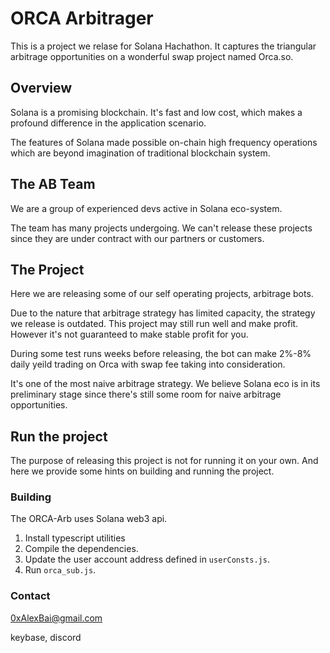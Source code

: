 # ORCA Arbitrager
This is a project we relase for Solana Hachathon. It captures the 
triangular arbitrage opportunities on a wonderful swap project named Orca.so.

## Overview
Solana is a promising blockchain. It's fast and low cost, which makes a profound difference
in the application scenario.

The features of Solana made possible on-chain high frequency operations 
which are beyond imagination of traditional blockchain system.

## The AB Team
We are a group of experienced devs active in Solana eco-system.

The team has many projects undergoing. We can't release these projects 
since they are under contract with our partners or customers. 

## The Project
Here we are releasing some of our self operating projects, arbitrage bots.

Due to the nature that arbitrage strategy has limited capacity, the strategy we release
is outdated. This project may still run well and make profit. However it's not guaranteed 
to make stable profit for you.

During some test runs weeks before releasing, the bot can make 2%-8% daily yeild trading on Orca
with swap fee taking into consideration. 

It's one of the most naive arbitrage strategy. We believe Solana eco is in its 
preliminary stage since there's still some room for naive arbitrage opportunities.

## Run the project
The purpose of releasing this project is not for running it on your own. 
And here we provide some hints on building and running the project.

### Building
The ORCA-Arb uses Solana web3 api. 

1. Install typescript utilities
2. Compile the dependencies. 
3. Update the user account address defined in `userConsts.js`.
4. Run `orca_sub.js`.

### Contact
0xAlexBai@gmail.com

keybase, discord